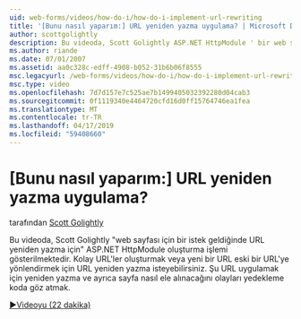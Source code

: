 ```yaml
---
uid: web-forms/videos/how-do-i/how-do-i-implement-url-rewriting
title: '[Bunu nasıl yaparım:] URL yeniden yazma uygulama? | Microsoft Docs'
author: scottgolightly
description: Bu videoda, Scott Golightly ASP.NET HttpModule ' bir web sayfası için bir istek geldiğinde URL yeniden yazma için ' oluşturma işlemi gösterilmektedir. Yeniden yazmak isteyebilirsiniz...
ms.author: riande
ms.date: 07/01/2007
ms.assetid: aa0c328c-edff-4908-b052-31b6b06f8555
msc.legacyurl: /web-forms/videos/how-do-i/how-do-i-implement-url-rewriting
msc.type: video
ms.openlocfilehash: 7d7d157e7c525ae7b1499405032392280d04cab3
ms.sourcegitcommit: 0f1119340e4464720cfd16d0ff15764746ea1fea
ms.translationtype: MT
ms.contentlocale: tr-TR
ms.lasthandoff: 04/17/2019
ms.locfileid: "59408660"
---
```

# <a name="how-do-i-implement-url-rewriting"></a>[Bunu nasıl yaparım:] URL yeniden yazma uygulama?

tarafından [Scott Golightly](https://github.com/scottgolightly)

Bu videoda, Scott Golightly "web sayfası için bir istek geldiğinde URL yeniden yazma için" ASP.NET HttpModule oluşturma işlemi gösterilmektedir. Kolay URL'ler oluşturmak veya yeni bir URL eski bir URL'ye yönlendirmek için URL yeniden yazma isteyebilirsiniz. Şu URL uygulamak için yeniden yazma ve ayrıca sayfa nasıl ele alınacağını olayları yedekleme koda göz atmak.

[&#9654;Videoyu (22 dakika)](https://channel9.msdn.com/Blogs/ASP-NET-Site-Videos/how-do-i-implement-url-rewriting)
